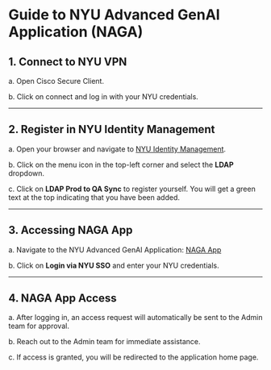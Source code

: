 # Guide to NYU Advanced GenAI Application (NAGA)

## 1. Connect to NYU VPN

a. Open Cisco Secure Client.

b. Click on connect and log in with your NYU credentials.

---

## 2. Register in NYU Identity Management

a. Open your browser and navigate to [NYU Identity Management](https://identity.it.nyu.edu).

b. Click on the menu icon in the top-left corner and select the **LDAP** dropdown.

c. Click on **LDAP Prod to QA Sync** to register yourself. You will get a green text at the top indicating that you have been added.

---

## 3. Accessing NAGA App

a. Navigate to the NYU Advanced GenAI Application: [NAGA App](https://openwebui-rit-genai-poc-dev.apps.cloud.rt.nyu.edu)

b. Click on **Login via NYU SSO** and enter your NYU credentials.

---

## 4. NAGA App Access

a. After logging in, an access request will automatically be sent to the Admin team for approval.

b. Reach out to the Admin team for immediate assistance.

c. If access is granted, you will be redirected to the application home page.
